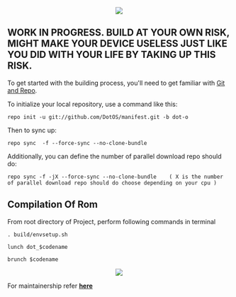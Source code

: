 <p align="center">
<img src="https://github.com/DotOS/manifest/blob/dot-n/dotlogo.png" > 
</p>



WORK IN PROGRESS. BUILD AT YOUR OWN RISK, MIGHT MAKE YOUR DEVICE USELESS JUST LIKE YOU DID WITH YOUR LIFE BY TAKING UP THIS RISK.
-----------------------------------------------------------------------------------------------------------------------------------

To get started with the building process, you'll need to get familiar with [Git and Repo](http://source.android.com/source/using-repo.html).

To initialize your local repository, use a command like this:

    repo init -u git://github.com/DotOS/manifest.git -b dot-o

Then to sync up:

    repo sync  -f --force-sync --no-clone-bundle

Additionally, you can define the number of parallel download repo should do:

    repo sync -f -jX --force-sync --no-clone-bundle    ( X is the number of parallel download repo should do choose depending on your cpu )

 Compilation Of Rom
 ----------------------------------

From root directory of Project, perform following commands in terminal

	. build/envsetup.sh
   
    lunch dot_$codename
   
	brunch $codename

<p align="center">
<img src="https://github.com/DotOS/manifest/blob/dot-n/dotlogo.png" > 
</p>

For maintainership refer [**here**](https://github.com/DotOS/android_vendor_dot/blob/dot-n/README.mkdn) 
